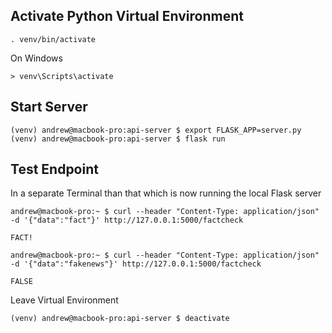 
## Activate Python Virtual Environment
```
. venv/bin/activate
```
On Windows
```
> venv\Scripts\activate
```


## Start Server
```
(venv) andrew@macbook-pro:api-server $ export FLASK_APP=server.py
(venv) andrew@macbook-pro:api-server $ flask run
```

## Test Endpoint
In a separate Terminal than that which is now running the local Flask server
```
andrew@macbook-pro:~ $ curl --header "Content-Type: application/json" -d '{"data":"fact"}' http://127.0.0.1:5000/factcheck 

FACT!

andrew@macbook-pro:~ $ curl --header "Content-Type: application/json" -d '{"data":"fakenews"}' http://127.0.0.1:5000/factcheck  

FALSE
```


Leave Virtual Environment
```
(venv) andrew@macbook-pro:api-server $ deactivate
```
